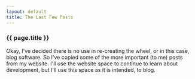 ```yaml
---
layout: default
title: The Last Few Posts
---
```


### {{ page.title }}
Okay, I've decided there is no use in re-creating the wheel, or in this case, blog software.  So I've copied some of the more important (to me) posts from my website.  I'll use the website space to continue to learn about development, but I'll use this space as it is intended, to blog.
